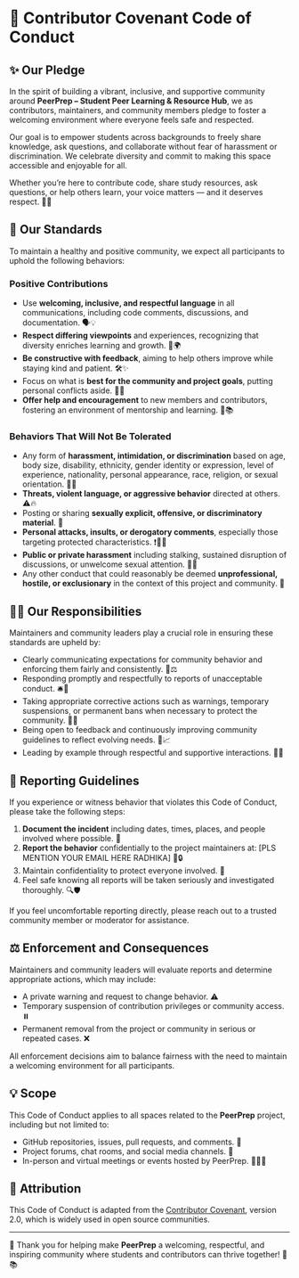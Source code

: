 # 🌟 Contributor Covenant Code of Conduct

## ✨ Our Pledge

In the spirit of building a vibrant, inclusive, and supportive community around **PeerPrep – Student Peer Learning & Resource Hub**, we as contributors, maintainers, and community members pledge to foster a welcoming environment where everyone feels safe and respected.

Our goal is to empower students across backgrounds to freely share knowledge, ask questions, and collaborate without fear of harassment or discrimination. We celebrate diversity and commit to making this space accessible and enjoyable for all.

Whether you’re here to contribute code, share study resources, ask questions, or help others learn, your voice matters — and it deserves respect. 🤝💬

## 📏 Our Standards

To maintain a healthy and positive community, we expect all participants to uphold the following behaviors:

### Positive Contributions  
- Use **welcoming, inclusive, and respectful language** in all communications, including code comments, discussions, and documentation. 🗣️💡  
- **Respect differing viewpoints** and experiences, recognizing that diversity enriches learning and growth. 🤗🌍  
- **Be constructive with feedback**, aiming to help others improve while staying kind and patient. 🛠️✨  
- Focus on what is **best for the community and project goals**, putting personal conflicts aside. 🎯🤝  
- **Offer help and encouragement** to new members and contributors, fostering an environment of mentorship and learning. 💖📚  

### Behaviors That Will Not Be Tolerated  
- Any form of **harassment, intimidation, or discrimination** based on age, body size, disability, ethnicity, gender identity or expression, level of experience, nationality, personal appearance, race, religion, or sexual orientation. 🚫❌  
- **Threats, violent language, or aggressive behavior** directed at others. ⚠️🔥  
- Posting or sharing **sexually explicit, offensive, or discriminatory material**. 🚷  
- **Personal attacks, insults, or derogatory comments**, especially those targeting protected characteristics. ❗🙅‍♂️  
- **Public or private harassment** including stalking, sustained disruption of discussions, or unwelcome sexual attention. 🚫📵  
- Any other conduct that could reasonably be deemed **unprofessional, hostile, or exclusionary** in the context of this project and community. 🚨  

## 👩‍💼 Our Responsibilities

Maintainers and community leaders play a crucial role in ensuring these standards are upheld by:

- Clearly communicating expectations for community behavior and enforcing them fairly and consistently. 📢⚖️  
- Responding promptly and respectfully to reports of unacceptable conduct. 🛎️💬  
- Taking appropriate corrective actions such as warnings, temporary suspensions, or permanent bans when necessary to protect the community. 🚫🔨  
- Being open to feedback and continuously improving community guidelines to reflect evolving needs. 🔄📈  
- Leading by example through respectful and supportive interactions. 🌟🤝  

## 📢 Reporting Guidelines

If you experience or witness behavior that violates this Code of Conduct, please take the following steps:

1. **Document the incident** including dates, times, places, and people involved where possible. 📝  
2. **Report the behavior** confidentially to the project maintainers at: [PLS MENTION YOUR EMAIL HERE RADHIKA] 📧🔒  
3. Maintain confidentiality to protect everyone involved. 🤫  
4. Feel safe knowing all reports will be taken seriously and investigated thoroughly. 🔍🛡️  

If you feel uncomfortable reporting directly, please reach out to a trusted community member or moderator for assistance.  

## ⚖️ Enforcement and Consequences

Maintainers and community leaders will evaluate reports and determine appropriate actions, which may include:  

- A private warning and request to change behavior. ⚠️  
- Temporary suspension of contribution privileges or community access. ⏸️  
- Permanent removal from the project or community in serious or repeated cases. ❌  

All enforcement decisions aim to balance fairness with the need to maintain a welcoming environment for all participants.  

## 💡 Scope

This Code of Conduct applies to all spaces related to the **PeerPrep** project, including but not limited to:  

- GitHub repositories, issues, pull requests, and comments. 🐙  
- Project forums, chat rooms, and social media channels. 💬  
- In-person and virtual meetings or events hosted by PeerPrep. 🧑‍🤝‍🧑  

## 📜 Attribution

This Code of Conduct is adapted from the [Contributor Covenant](https://www.contributor-covenant.org/version/2/0/code_of_conduct/), version 2.0, which is widely used in open source communities.  

---

🙏 Thank you for helping make **PeerPrep** a welcoming, respectful, and inspiring community where students and contributors can thrive together! 🌈📚
